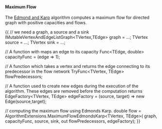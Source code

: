#### Maximum Flow

The [Edmond and Karp](http://en.wikipedia.org/wiki/Edmonds-Karp_algorithm.md) algorithm computes a maximum flow for directed graph with positive capacities and flows. 

{{
// we need a graph, a source and a sink
IMutableVertexAndEdgeListGraph<TVertex,TEdge> graph = ...;
TVertex source = ...;
TVertex sink = ...;

// A function with maps an edge to its capacity
Func<TEdge, double> capacityFunc = (edge => 1);

// A function which takes a vertex and returns the edge connecting to its predecessor in the flow network
TryFunc<TVertex, TEdge> flowPredecessors;

// A function used to create new edges during the execution of the algorithm.  These edges are removed before the computation returns
EdgeFactory<TVertex, TEdge> edgeFactory = (source, target) => new Edge<TVertex>(source,target);

// computing the maximum flow using Edmonds Karp.
double flow = AlgorithmExtensions.MaximumFlowEdmondsKarp<TVertex, TEdge>(
    graph,
    capacityFunc,
    source, sink,
    out flowPredecessors,
    edgeFactory);
}}